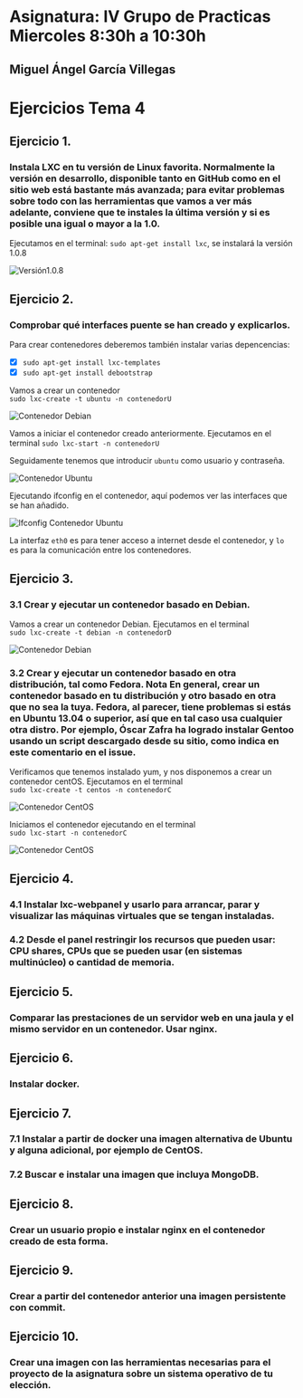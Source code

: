 # Asignatura: IV Grupo de Practicas Miercoles 8:30h a 10:30h
## Miguel Ángel García Villegas

# Ejercicios Tema 4

## Ejercicio 1.
### Instala LXC en tu versión de Linux favorita. Normalmente la versión en desarrollo, disponible tanto en GitHub como en el sitio web está bastante más avanzada; para evitar problemas sobre todo con las herramientas que vamos a ver más adelante, conviene que te instales la última versión y si es posible una igual o mayor a la 1.0.

Ejecutamos en el terminal: ```sudo apt-get install lxc```, se instalará la versión 1.0.8

![Versión1.0.8](https://www.dropbox.com/s/ddj9l05e5b10ojk/Captura%20de%20pantalla%20de%202016-01-07%2010%3A39%3A25.png?dl=1)




## Ejercicio 2.
### Comprobar qué interfaces puente se han creado y explicarlos.

Para crear contenedores deberemos también instalar varias
depencencias:
- [x] ```sudo apt-get install lxc-templates```
- [x] ```sudo apt-get install debootstrap```

Vamos a crear un contenedor  
```sudo lxc-create -t ubuntu -n contenedorU```

![Contenedor Debian](https://www.dropbox.com/s/7iqr67qsidhtyh9/ejer2.png?dl=1)

Vamos a iniciar el contenedor creado anteriormente. Ejecutamos en el terminal
```sudo lxc-start -n contenedorU```

Seguidamente tenemos que introducir ```ubuntu``` como usuario y contraseña.

![Contenedor Ubuntu](https://www.dropbox.com/s/mvpqv11t7lt6yzu/Captura%20de%20pantalla%20de%202016-01-07%2012%3A21%3A25.png?dl=1)

Ejecutando ifconfig en el contenedor, aquí podemos ver las interfaces que se han añadido.

![Ifconfig Contenedor Ubuntu](https://www.dropbox.com/s/3ozt3k3gsosb555/2.2.png?dl=1)

La interfaz ```eth0``` es para tener acceso a internet desde el contenedor, y ```lo``` es para la comunicación entre los contenedores.


## Ejercicio 3.

### 3.1 Crear y ejecutar un contenedor basado en Debian.

Vamos a crear un contenedor Debian. Ejecutamos en el terminal  
 ```sudo lxc-create -t debian -n contenedorD```

![Contenedor Debian](https://www.dropbox.com/s/o5gvgfsph4yihro/ejer3.2.png?dl=1)

### 3.2 Crear y ejecutar un contenedor basado en otra distribución, tal como Fedora. Nota En general, crear un contenedor basado en tu distribución y otro basado en otra que no sea la tuya. Fedora, al parecer, tiene problemas si estás en Ubuntu 13.04 o superior, así que en tal caso usa cualquier otra distro. Por ejemplo, Óscar Zafra ha logrado instalar Gentoo usando un script descargado desde su sitio, como indica en este comentario en el issue.

Verificamos que tenemos instalado yum, y nos disponemos a crear un contenedor centOS. Ejecutamos en el terminal  
```sudo lxc-create -t centos -n contenedorC```

![Contenedor CentOS](https://www.dropbox.com/s/ifwtpq6avt5zawm/3.2.png?dl=1)

Iniciamos el contenedor ejecutando en el terminal  
``` sudo lxc-start -n contenedorC ```

![Contenedor CentOS](https://www.dropbox.com/s/wfsnk189ik8n5uq/3.2.2.png?dl=1)


## Ejercicio 4.
### 4.1 Instalar lxc-webpanel y usarlo para arrancar, parar y visualizar las máquinas virtuales que se tengan instaladas.



### 4.2 Desde el panel restringir los recursos que pueden usar: CPU shares, CPUs que se pueden usar (en sistemas multinúcleo) o cantidad de memoria.

## Ejercicio 5.
### Comparar las prestaciones de un servidor web en una jaula y el mismo servidor en un contenedor. Usar nginx.

## Ejercicio 6.
### Instalar docker.

## Ejercicio 7.

### 7.1 Instalar a partir de docker una imagen alternativa de Ubuntu y alguna adicional, por ejemplo de CentOS.

### 7.2 Buscar e instalar una imagen que incluya MongoDB.

## Ejercicio 8.
### Crear un usuario propio e instalar nginx en el contenedor creado de esta forma.

## Ejercicio 9.
### Crear a partir del contenedor anterior una imagen persistente con commit.

## Ejercicio 10.
### Crear una imagen con las herramientas necesarias para el proyecto de la asignatura sobre un sistema operativo de tu elección.
